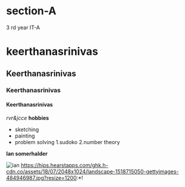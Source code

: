 # section-A
3 rd year IT-A

# keerthanasrinivas
## Keerthanasrinivas
### Keerthanasrinivas
#### Keerthanasrinivas
*rvr&jcce*
__hobbies__
* sketching
* painting
* problem solving
  1.sudoko
  2.number theory


**Ian somerhalder**

![ian](https://encrypted-tbn0.gstatic.com/images?q=tbn:ANd9GcRVdMiRqWlelShrOQG3IcqHcjZD_PvXquZbTQ&usqp=CAU)
https://hips.hearstapps.com/ghk.h-cdn.co/assets/18/07/2048x1024/landscape-1518715050-gettyimages-484946987.jpg?resize=1200:*!
